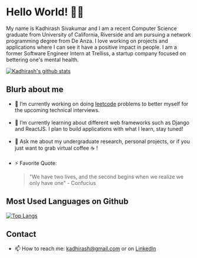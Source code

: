 # Hello World! 👋🏽
My name is Kadhirash Sivakumar and I am a recent Computer Science graduate from University of California, Riverside and am pursuing a network programming degree from De Anza. I love working on projects and applications where I can see it have a positive impact in people. I am a former Software Engineer Intern at Trelliss, a startup company focused on bettering one's mental health.

[![Kadhirash's github stats](https://github-readme-stats.vercel.app/api?username=kadhirash&count_private=true&show_icons=true&theme=dracula)](https://github.com/anuraghazra/github-readme-stats)

## Blurb about me
- 🔭 I’m currently working on doing [leetcode](https://github.com/kadhirash/leetcode) problems to better myself for the upcoming technical interviews. <br> </br>
- 🌱 I’m currently learning about different web frameworks such as Django and ReactJS. I plan to build applications with what I learn, stay tuned! <br> </br>
- 💬 Ask me about my undergraduate research, personal projects, or if you just want to grab virtual coffee ☕️ !<br> </br>
- ⚡ Favorite Quote: 
  > "We have two lives, and the second begins when we realize we only have one" - Confucius

## Most Used Languages on Github
<!--
 <details close> 

<summary> Most Used Languages on Github </summary>
<!--   <br>
  <p> <img alt = "Python" src = "https://user-images.githubusercontent.com/10100659/87767851-240a4800-c7d0-11ea-932b-e132259432c6.jpg" </p> <p> <img alt = "C++" src = "https://user-images.githubusercontent.com/10100659/87767581-b6f6b280-c7cf-11ea-807c-e6385c044580.jpg"></p> <p> <img alt = "Java" src = "https://user-images.githubusercontent.com/10100659/87768147-90854700-c7d0-11ea-929e-18c1d53bd58d.png"</p><p> <img alt = "JS" src = "https://user-images.githubusercontent.com/10100659/87768841-9b8ca700-c7d1-11ea-953d-2c92b3913e36.png" </p> <p> <img alt = "MATLAB" src = "https://user-images.githubusercontent.com/10100659/87768676-5ff1dd00-c7d1-11ea-8452-70972cd12ce4.png"</p> 
 </details> 
 -->
 [![Top Langs](https://github-readme-stats.vercel.app/api/top-langs/?username=kadhirash&layout=compact)](https://github.com/anuraghazra/github-readme-stats)
  

## Contact

- 📫  How to reach me: kadhirash@gmail.com or on [LinkedIn](https://www.linkedin.com/in/kadhirash/)


<!--
**kadhirash/kadhirash** is a ✨ _special_ ✨ repository because its `README.md` (this file) appears on your GitHub profile.


- 😄 Pronouns: ...
-->
